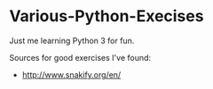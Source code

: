 # Various-Python-Execises
Just me learning Python 3 for fun.

Sources for good exercises I've found:
  * http://www.snakify.org/en/
